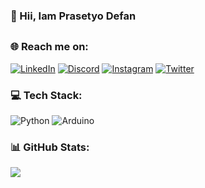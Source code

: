 ### 💫 Hii, Iam Prasetyo Defan

##

### 🌐 Reach me on:
[![LinkedIn](https://img.shields.io/badge/LinkedIn-%230077B5.svg?logo=linkedin&logoColor=white)](https://linkedin.com/in/prasetyodefan) 
[![Discord](https://img.shields.io/badge/Discord-%237289DA.svg?logo=discord&logoColor=white)](https://discord.gg/deff#3615) 
[![Instagram](https://img.shields.io/badge/Instagram-%23E4405F.svg?logo=Instagram&logoColor=white)](https://instagram.com/prasetyodefan) 
[![Twitter](https://img.shields.io/badge/Twitter-%231DA1F2.svg?logo=Twitter&logoColor=white)](https://twitter.com/samepack_) 

### 💻 Tech Stack:
![Python](https://img.shields.io/badge/python-3670A0?style=flat-square&logo=python&logoColor=ffdd54) ![Arduino](https://img.shields.io/badge/-Arduino-00979D?style=flat-square&logo=Arduino&logoColor=white)
 
### 📊 GitHub Stats:
[//]: ![](https://github-readme-stats.vercel.app/api?username=prasetyodefan&theme=darcula&hide_border=false&include_all_commits=false&count_private=false) 
![](https://github-readme-streak-stats.herokuapp.com/?user=prasetyodefan&theme=darcula&hide_border=false)<br/>



<!-- Proudly created with GPRM ( https://gprm.itsvg.in ) -->
